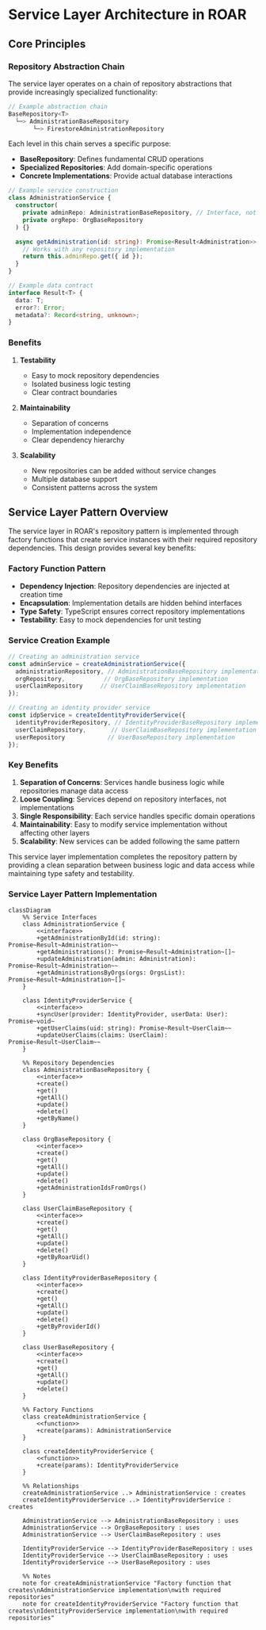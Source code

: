 # Service Layer Architecture in ROAR

## Core Principles

### Repository Abstraction Chain
The service layer operates on a chain of repository abstractions that provide increasingly specialized functionality:

```typescript
// Example abstraction chain
BaseRepository<T>
  └─> AdministrationBaseRepository
       └─> FirestoreAdministrationRepository
```

Each level in this chain serves a specific purpose:
- **BaseRepository**: Defines fundamental CRUD operations
- **Specialized Repositories**: Add domain-specific operations
- **Concrete Implementations**: Provide actual database interactions

```typescript
// Example service construction
class AdministrationService {
  constructor(
    private adminRepo: AdministrationBaseRepository, // Interface, not implementation
    private orgRepo: OrgBaseRepository
  ) {}

  async getAdministration(id: string): Promise<Result<Administration>> {
    // Works with any repository implementation
    return this.adminRepo.get({ id });
  }
}
```

```typescript
// Example data contract
interface Result<T> {
  data: T;
  error?: Error;
  metadata?: Record<string, unknown>;
}
```

### Benefits

1. **Testability**
   - Easy to mock repository dependencies
   - Isolated business logic testing
   - Clear contract boundaries

2. **Maintainability**
   - Separation of concerns
   - Implementation independence
   - Clear dependency hierarchy

3. **Scalability**
   - New repositories can be added without service changes
   - Multiple database support
   - Consistent patterns across the system

## Service Layer Pattern Overview

The service layer in ROAR's repository pattern is implemented through factory functions that create service instances with their required repository dependencies. This design provides several key benefits:

### Factory Function Pattern
- **Dependency Injection**: Repository dependencies are injected at creation time
- **Encapsulation**: Implementation details are hidden behind interfaces
- **Type Safety**: TypeScript ensures correct repository implementations
- **Testability**: Easy to mock dependencies for unit testing

### Service Creation Example
```typescript
// Creating an administration service
const adminService = createAdministrationService({
  administrationRepository, // AdministrationBaseRepository implementation
  orgRepository,           // OrgBaseRepository implementation
  userClaimRepository     // UserClaimBaseRepository implementation
});

// Creating an identity provider service
const idpService = createIdentityProviderService({
  identityProviderRepository, // IdentityProviderBaseRepository implementation
  userClaimRepository,       // UserClaimBaseRepository implementation
  userRepository            // UserBaseRepository implementation
});
```

### Key Benefits
1. **Separation of Concerns**: Services handle business logic while repositories manage data access
2. **Loose Coupling**: Services depend on repository interfaces, not implementations
3. **Single Responsibility**: Each service handles specific domain operations
4. **Maintainability**: Easy to modify service implementation without affecting other layers
5. **Scalability**: New services can be added following the same pattern

This service layer implementation completes the repository pattern by providing a clean separation between business logic and data access while maintaining type safety and testability.


### Service Layer Pattern Implementation
```mermaid
classDiagram
    %% Service Interfaces
    class AdministrationService {
        <<interface>>
        +getAdministrationById(id: string): Promise~Result~Administration~~
        +getAdministrations(): Promise~Result~Administration~[]~
        +updateAdministration(admin: Administration): Promise~Result~Administration~~
        +getAdministrationsByOrgs(orgs: OrgsList): Promise~Result~Administration~[]~
    }

    class IdentityProviderService {
        <<interface>>
        +syncUser(provider: IdentityProvider, userData: User): Promise~void~
        +getUserClaims(uid: string): Promise~Result~UserClaim~~
        +updateUserClaims(claims: UserClaim): Promise~Result~UserClaim~~
    }

    %% Repository Dependencies
    class AdministrationBaseRepository {
        <<interface>>
        +create()
        +get()
        +getAll()
        +update()
        +delete()
        +getByName()
    }

    class OrgBaseRepository {
        <<interface>>
        +create()
        +get()
        +getAll()
        +update()
        +delete()
        +getAdministrationIdsFromOrgs()
    }

    class UserClaimBaseRepository {
        <<interface>>
        +create()
        +get()
        +getAll()
        +update()
        +delete()
        +getByRoarUid()
    }

    class IdentityProviderBaseRepository {
        <<interface>>
        +create()
        +get()
        +getAll()
        +update()
        +delete()
        +getByProviderId()
    }

    class UserBaseRepository {
        <<interface>>
        +create()
        +get()
        +getAll()
        +update()
        +delete()
    }

    %% Factory Functions
    class createAdministrationService {
        <<function>>
        +create(params): AdministrationService
    }

    class createIdentityProviderService {
        <<function>>
        +create(params): IdentityProviderService
    }

    %% Relationships
    createAdministrationService ..> AdministrationService : creates
    createIdentityProviderService ..> IdentityProviderService : creates

    AdministrationService --> AdministrationBaseRepository : uses
    AdministrationService --> OrgBaseRepository : uses
    AdministrationService --> UserClaimBaseRepository : uses

    IdentityProviderService --> IdentityProviderBaseRepository : uses
    IdentityProviderService --> UserClaimBaseRepository : uses
    IdentityProviderService --> UserBaseRepository : uses

    %% Notes
    note for createAdministrationService "Factory function that creates\nAdministrationService implementation\nwith required repositories"
    note for createIdentityProviderService "Factory function that creates\nIdentityProviderService implementation\nwith required repositories"
```
